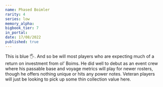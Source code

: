 ```yaml
---
name: Phased Boimler
rarity: 4
series: low
memory_alpha:
bigbook_tier: 7
in_portal:
date: 17/08/2022
published: true
---
```


This is blue 🖐. And so be will most players who are expecting much of a return on investment from ol’ Boims. He did well to debut as an event crew where his passable base and voyage metrics will play for newer rosters, though he offers nothing unique or hits any power notes. Veteran players will just be looking to pick up some thin collection value here.
